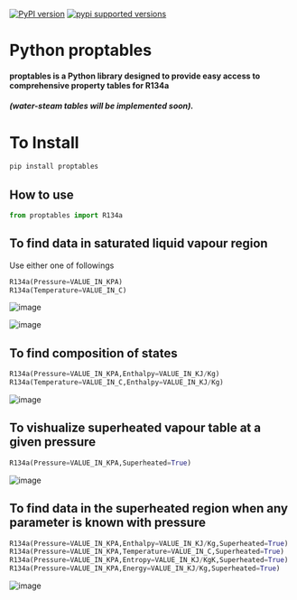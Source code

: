 [![PyPI version](https://badge.fury.io/py/proptables.svg)](https://badge.fury.io/py/proptables)
[![pypi supported versions](https://img.shields.io/pypi/pyversions/proptables.svg)](https://pypi.python.org/pypi/proptables)
# Python proptables
#### proptables is a Python library designed to provide easy access to comprehensive property tables for R134a 
##### (water-steam tables will be implemented soon). 

# To Install
```bash
pip install proptables
```
## How to use
```python
from proptables import R134a
```

## To find data in saturated liquid vapour region

Use either one of followings
```python
R134a(Pressure=VALUE_IN_KPA)
R134a(Temperature=VALUE_IN_C)
```    
![image](https://github.com/Buddhi19/PropertyTables_Python/assets/119914594/93dc1dd8-5267-4a0b-9c6f-f22196a409c3)

![image](https://github.com/Buddhi19/PropertyTables_Python/assets/119914594/e3fa0006-7f3f-4e03-a568-433b606ec995)

## To find composition of states

```python
R134a(Pressure=VALUE_IN_KPA,Enthalpy=VALUE_IN_KJ/Kg)
R134a(Temperature=VALUE_IN_C,Enthalpy=VALUE_IN_KJ/Kg)
```
![image](https://github.com/Buddhi19/PropertyTables_Python/assets/119914594/b3bad57e-440c-444a-91e1-baa589d78c7a)

## To vishualize superheated vapour table at a given pressure

```python
R134a(Pressure=VALUE_IN_KPA,Superheated=True)
```
![image](https://github.com/Buddhi19/PropertyTables_Python/assets/119914594/f4661274-5347-4b81-a45d-090725f95cfb)

## To find data in the superheated region when any parameter is known with pressure

```python
R134a(Pressure=VALUE_IN_KPA,Enthalpy=VALUE_IN_KJ/Kg,Superheated=True)
R134a(Pressure=VALUE_IN_KPA,Temperature=VALUE_IN_C,Superheated=True)
R134a(Pressure=VALUE_IN_KPA,Entropy=VALUE_IN_KJ/KgK,Superheated=True)
R134a(Pressure=VALUE_IN_KPA,Energy=VALUE_IN_KJ/Kg,Superheated=True)
```

![image](https://github.com/Buddhi19/PropertyTables_Python/assets/119914594/1bd85362-5324-492f-8a74-f58bcb8fcb8d)

